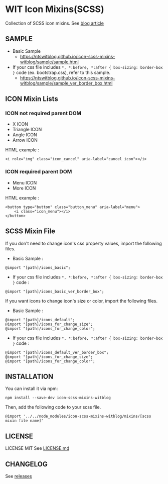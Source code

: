 # WIT Icon Mixins(SCSS)

Collection of SCSS icon mixins.
See [blog article](http://wit.nts-corp.com/2017/10/31/4972)

## SAMPLE
* Basic Sample
    * https://ntswitblog.github.io/icon-scss-mixins-witblog/sample/sample.html
* If your css file includes `*, *:before, *:after { box-sizing: border-box }` code (ex. bootstrap.css), refer to this sample.
    * https://ntswitblog.github.io/icon-scss-mixins-witblog/sample/sample_ver_border_box.html


## ICON Mixin Lists

### ICON not required parent DOM

* X ICON
* Triangle ICON
* Angle ICON
* Arrow ICON

HTML example :
```
<i role="img" class="icon_cancel" aria-label="cancel icon"></i>
```

### ICON required parent DOM

* Menu ICON
* More ICON

HTML example :
```
<button type="button" class="button_menu" aria-label="menu">
    <i class="icon_menu"></i>
</button>
```

## SCSS Mixin File

If you don't need to change icon's css property values, import the following files.
* Basic Sample :
```
@import "[path]/icons_basic";
```

* If your css file includes `*, *:before, *:after { box-sizing: border-box }` code :
```
@import "[path]/icons_basic_ver_border_box";
```

If you want icons to change icon's size or color, import the following files.
* Basic Sample :
```
@import "[path]/icons_default";
@import "[path]/icons_for_change_size";
@import "[path]/icons_for_change_color";
```

* If your css file includes `*, *:before, *:after { box-sizing: border-box }` code :
```
@import "[path]/icons_default_ver_border_box";
@import "[path]/icons_for_change_size";
@import "[path]/icons_for_change_color";
```

## INSTALLATION

You can install it via npm:
```
npm install --save-dev icon-scss-mixins-witblog
```
Then, add the following code to your scss file.
```
@import '../../node_modules/icon-scss-mixins-witblog/mixins/[scss mixin file name]'
```

## LICENSE

LICENSE MIT
See [LICENSE.md](https://github.com/ntswitblog/icon-scss-mixins-witblog/blob/master/LICENSE.md)

## CHANGELOG

See [releases](https://github.com/ntswitblog/icon-scss-mixins-witblog/releases)
